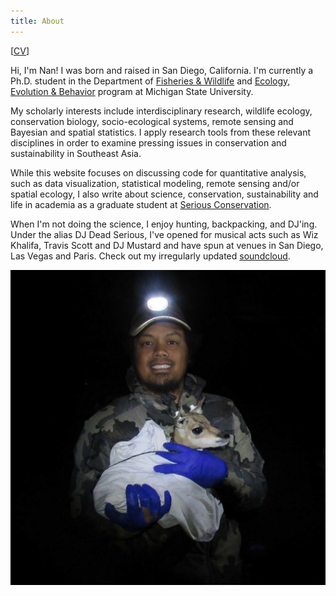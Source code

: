 ```yaml
---
title: About
---
```

[[CV](/vitae/)]

Hi, I'm Nan! I was born and raised in San Diego, California. I'm currently a Ph.D. student in the Department of [Fisheries & Wildlife](https://fw.msu.edu) and [Ecology, Evolution & Behavior](https://eeb.msu.edu) program at Michigan State University.

My scholarly interests include interdisciplinary research, wildlife ecology, conservation biology, socio-ecological systems, remote sensing and Bayesian and spatial statistics. I apply research tools from these relevant disciplines in order to examine pressing issues in conservation and sustainability in Southeast Asia. 

While this website focuses on discussing code for quantitative analysis, such as data visualization, statistical modeling, remote sensing and/or spatial ecology, I also write about science, conservation, sustainability and life in academia as a graduate student at [Serious Conservation](https://seriousconservation.org).

When I'm not doing the science, I enjoy hunting, backpacking, and DJ'ing. Under the alias DJ Dead Serious, I've opened for musical acts such as Wiz Khalifa, Travis Scott and DJ Mustard and have spun at venues in San Diego, Las Vegas and Paris. Check out my irregularly updated [soundcloud](https://soundcloud.com/djdeadserious).

![Nan holding a pronghorn fawn in Marfa, Texas](profile.jpg)

